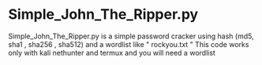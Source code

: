 # Simple_John_The_Ripper.py
Simple_John_The_Ripper.py is a simple password cracker using hash (md5, sha1 , sha256 , sha512) and a wordlist like " rockyou.txt "
This code works only with kali nethunter and termux and you will need a wordlist
